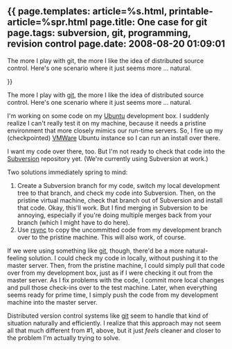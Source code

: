 {{
page.templates: article=%s.html, printable-article=%spr.html
page.title: One case for git
page.tags: subversion, git, programming, revision control
page.date: 2008-08-20 01:09:01
---
The more I play with git, the more I like the idea of distributed
source control. Here's one scenario where it just seems more ...
natural.


}}

The more I play with [git][], the more I like the
idea of distributed source control. Here's one scenario where it
just seems more ... natural.

I'm working on some code on my [Ubuntu][]
development box. I suddenly realize I can't really test it on my
machine, because it needs a pristine environment that more closely
mimics our run-time servers. So, I fire up my (checkpointed)
[VMWare][] Ubuntu instance so I can run an
install over there.

I want my code over there, too. But I'm not ready to check that
code into the [Subversion][]
repository yet. (We're currently using Subversion at work.)

Two solutions immediately spring to mind:

1.  Create a Subversion branch for my code, switch my local
    development tree to that branch, and check my code into Subversion.
    Then, on the pristine virtual machine, check that branch out of
    Subversion and install that code. Okay, this'll work. But I find
    merging in Subversion to be annoying, especially if you're doing
    multiple merges back from your branch (which I might have to do
    here).
2.  Use [rsync][] to copy the
    uncommitted code from my development branch over to the pristine
    machine. This will also work, of course.

If we were using something like [git][], though,
there'd be a more natural-feeling solution. I could check my code
in locally, without pushing it to the master server. Then, from the
pristine machine, I could simply pull that code over from my
development box, just as if I were checking it out from the master
server. As I fix problems with the code, I commit more local
changes and pull those check-ins over to the test machine. Later,
when everything seems ready for prime time, I simply push the code
from my development machine into the master server.

Distributed version control systems like [git][]
seem to handle that kind of situation naturally and efficiently. I
realize that this approach may not seem all that much different
from \#1, above, but it just *feels* cleaner and closer to the
problem I'm actually trying to solve.

[git]: http://git.or.cz/
[Ubuntu]: http://www.ubuntu.com/
[VMWare]: http://www.vmware.com/
[Subversion]: http://subversion.tigris.org/
[rsync]: http://en.wikipedia.org/wiki/Rsync
[git]: http://git.or.cz/
[git]: http://git.or.cz/
